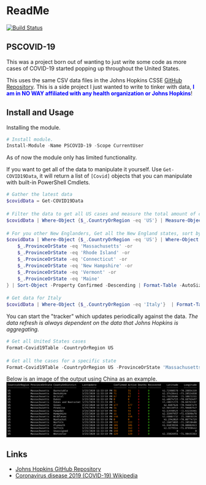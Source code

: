 # ReadMe

[![Build Status](https://ephos.visualstudio.com/PSCOVID-19/_apis/build/status/ephos.PSCOVID-19?branchName=master)](https://ephos.visualstudio.com/PSCOVID-19/_build/latest?definitionId=3&branchName=master)

## PSCOVID-19

This was a project born out of wanting to just write some code as more cases of COVID-19 started popping up throughout the United States.

This uses the same CSV data files in the Johns Hopkins CSSE [GitHub Repository](https://github.com/CSSEGISandData/COVID-19).  This is a side project I just wanted to write to tinker with data, <span style="color:blue">__**I am in NO WAY affiliated with any health organization or Johns Hopkins**__</span>!

## Install and Usage

Installing the module.

```powershell
# Install module.
Install-Module -Name PSCOVID-19 -Scope CurrentUser
```

As of now the module only has limited functionality.

If you want to get all of the data to manipulate it yourself.  Use `Get-COVID19Data`, it will return a list of `[Covid]` objects that you can manipulate with built-in PowerShell Cmdlets.

```powershell
# Gather the latest data
$covidData = Get-COVID19Data

# Filter the data to get all US cases and measure the total amount of confirmed cases across all of the data
$covidData | Where-Object {$_.CountryOrRegion -eq 'US'} | Measure-Object -Property Confirmed -Sum

# For you other New Englanders, Get all the New England states, sort by 'confirmed' cases and then format it out as a table
$covidData | Where-Object {$_.CountryOrRegion -eq 'US'} | Where-Object {
    $_.ProvinceOrState -eq 'Massachusetts' -or
    $_.ProvinceOrState -eq 'Rhode Island' -or
    $_.ProvinceOrState -eq 'Connecticut' -or
    $_.ProvinceOrState -eq 'New Hampshire' -or
    $_.ProvinceOrState -eq 'Vermont' -or
    $_.ProvinceOrState -eq 'Maine'
} | Sort-Object -Property Confirmed -Descending | Format-Table -AutoSize

# Get data for Italy
$covidData | Where-Object {$_.CountryOrRegion -eq 'Italy'}  | Format-Table -AutoSize
```

You can start the "tracker" which updates periodically against the data.  _The data refresh is always dependent on the data that Johns Hopkins is aggregating._

```powershell
# Get all United States cases
Format-Covid19Table -CountryOrRegion US

# Get all the cases for a specific state
Format-Covid19Table -CountryOrRegion US -ProvinceOrState 'Massachusetts'
```

Below is an image of the output using China as an example.
![example1](images/example1.png)

## Links

- [Johns Hopkins GitHub Repository](https://github.com/CSSEGISandData/COVID-19)
- [Coronavirus disease 2019 (COVID-19) Wikipedia](https://en.wikipedia.org/wiki/Coronavirus_disease_2019)
